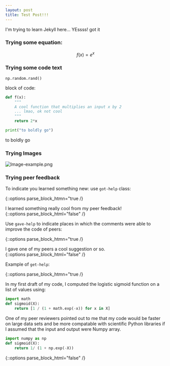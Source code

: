 ```yaml
---
layout: post
title: Test Post!!!
---
```


I'm trying to learn Jekyll here...
YEssss! got it

### Trying some equation:

$$ f(x) = e^x$$

### Trying some code text
`np.random.rand()`

block of code:

```python
def f(x):
    """
    A cool function that multiplies an input x by 2 
    ... lmao, ok not cool
    """
    return 2*x
```

```python
print("to boldly go")
```
to boldly go

### Trying Images
![Image-example.png](https://64.media.tumblr.com/ac073d825288641f999c324c9e105198/cb9b6c7958648468-7d/s540x810/4d10f0c48876be60a8a0f47fef2d5d34c7ccb1da.png)


### Trying peer feedback
To indicate you learned something new: use `got-help` class:

{::options parse_block_htmn="true /}
<div class="got-help">
I learned something really cool from my peer feedback!
</div>
{::options parse_block_html="false" /}

Use `gave-help` to indicate places in which the comments were able to improve the code of peers:

{::options parse_block_htmn="true /}
<div class="gave-help">
I gave one of my peers a cool suggestion or so.
</div>
{::options parse_block_html="false" /}

Example of `get-help`:

{::options parse_block_htmn="true /}
<div class="got-help" markdown="1">

In my first draft of my code, I computed the logistic sigmoid function on a list of values using:
```python
import math
def sigmoid(X):
    return [1 / (1 + math.exp(-x)) for x in X]
```
One of my peer reviewers pointed out to me that my code would be faster on large data sets and be more compatable with scientific Python libraries if I assumed that the input and output were Numpy array.
```python
import numpy as np
def sigmoid(X):
    return 1/ (1 + np.exp(-X))
```
</div>
{::options parse_block_html="false" /}
